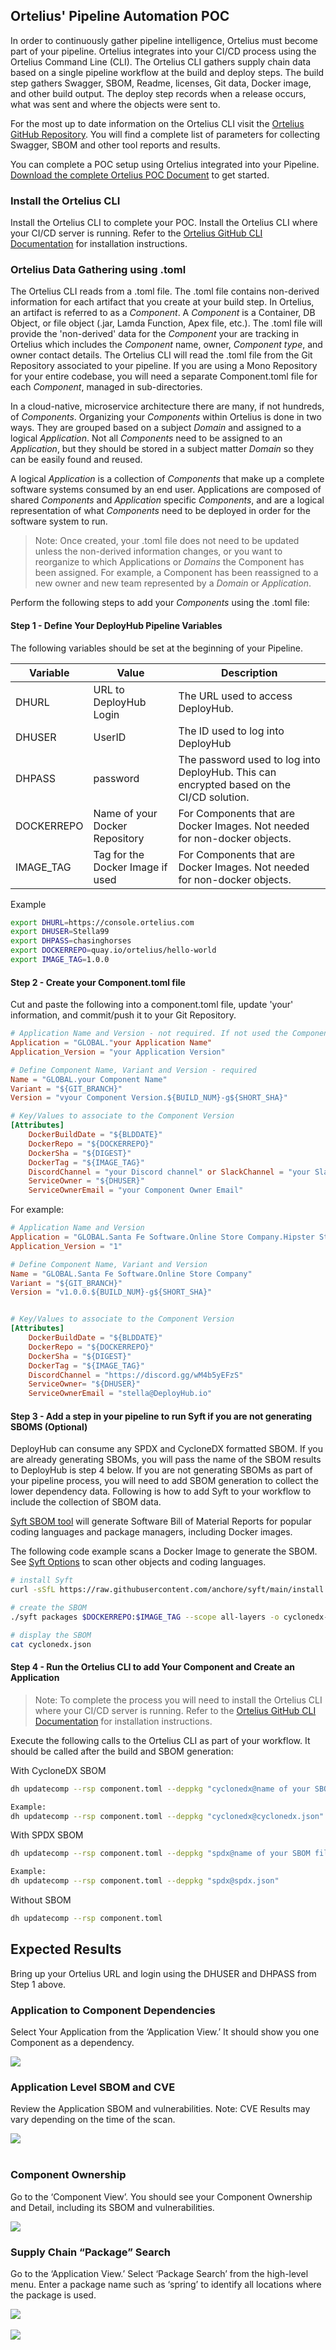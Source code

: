 ## Ortelius' Pipeline Automation POC

In order to continuously gather pipeline intelligence, Ortelius must become part of your pipeline. Ortelius integrates into your CI/CD process using the Ortelius Command Line (CLI). The Ortelius CLI gathers supply chain data based on a single pipeline workflow at the build and deploy steps. The build step gathers Swagger, SBOM, Readme, licenses, Git data, Docker image, and other build output. The deploy step records when a release occurs, what was sent and where the objects were sent to.

For the most up to date information on the Ortelius CLI visit the [Ortelius GitHub Repository](https://github.com/ortelius/ortelius-cli/blob/main/doc/dh.md). You will find a complete list of parameters for collecting Swagger, SBOM and other tool reports and results.

You can complete a POC setup using Ortelius integrated into your Pipeline. [Download the complete Ortelius POC Document](/Ortelius-General-Poc.pdf) to get started.

### Install the Ortelius CLI
Install the Ortelius CLI to complete your POC. Install the Ortelius CLI where your CI/CD server is running. Refer to the [Ortelius GitHub CLI Documentation](https://github.com/ortelius/ortelius-cli/blob/main/doc/dh.md) for installation instructions.  

### Ortelius Data Gathering using .toml

The Ortelius CLI reads from a .toml file. The .toml file contains non-derived information for each artifact that you create at your build step. In Ortelius, an artifact is referred to as a _Component_.  A _Component_ is a Container, DB Object, or file object (.jar, Lamda Function, Apex file, etc.). The .toml file will provide the 'non-derived' data for the _Component_ your are tracking in Ortelius which includes the _Component_ name, owner, _Component type_, and owner contact details.  The Ortelius CLI will read the .toml file from the Git Repository associated to your pipeline. If you are using a Mono Repository for your entire codebase, you will need a separate Component.toml file for each _Component_, managed in sub-directories.

In a cloud-native, microservice architecture there are many, if not hundreds, of _Components_. Organizing your _Components_ within Ortelius is done in two ways. They are grouped based on a subject _Domain_ and assigned to a logical _Application_. Not all _Components_ need to be assigned to an _Application_, but they should be stored in a subject matter _Domain_ so they can be easily found and reused.

 A logical _Application_ is a collection of _Components_ that make up a complete software systems consumed by an end user. Applications are composed of shared _Components_ and _Application_ specific _Components_, and are a logical representation of what _Components_ need to be deployed in order for the software system to run.

>Note: Once created, your .toml file does not need to be updated unless the non-derived information changes, or you want to reorganize to which Applications or _Domains_ the Component has been assigned. For example, a Component has been reassigned to a new owner and new team represented by a _Domain_ or _Application_.

Perform the following steps to add your _Components_ using the .toml file:

#### Step 1 - Define Your DeployHub Pipeline Variables

The following variables should be set at the beginning of your Pipeline.

| Variable   | Value                            | Description                                                                              |
|------------|----------------------------------|------------------------------------------------------------------------------------------|
| DHURL      | URL to DeployHub Login           | The URL used to access DeployHub.                                                        |
| DHUSER     | UserID                           | The ID used to log into DeployHub                                                        |
| DHPASS     | password                         | The password used to log into DeployHub. This can encrypted based on the CI/CD solution. |
| DOCKERREPO | Name of your Docker Repository   | For Components that are Docker Images. Not needed for non-docker objects.                |
| IMAGE_TAG  | Tag for the Docker Image if used | For Components that are Docker Images. Not needed for non-docker objects.                |

Example

```bash
export DHURL=https://console.ortelius.com
export DHUSER=Stella99
export DHPASS=chasinghorses
export DOCKERREPO=quay.io/ortelius/hello-world
export IMAGE_TAG=1.0.0
```

#### Step 2 - Create your Component.toml file

Cut and paste the following into a component.toml file, update 'your' information, and commit/push it to your Git Repository.

```toml
# Application Name and Version - not required. If not used the Component will not be associated to an Application
Application = "GLOBAL."your Application Name"
Application_Version = "your Application Version" 

# Define Component Name, Variant and Version - required
Name = "GLOBAL.your Component Name"
Variant = "${GIT_BRANCH}"
Version = "vyour Component Version.${BUILD_NUM}-g${SHORT_SHA}"

# Key/Values to associate to the Component Version
[Attributes]
    DockerBuildDate = "${BLDDATE}"
    DockerRepo = "${DOCKERREPO}"
    DockerSha = "${DIGEST}"
    DockerTag = "${IMAGE_TAG}"
    DiscordChannel = "your Discord channel" or SlackChannel = "your Slack Channel" 
    ServiceOwner = "${DHUSER}"
    ServiceOwnerEmail = "your Component Owner Email"
```

For example:

```toml
# Application Name and Version
Application = "GLOBAL.Santa Fe Software.Online Store Company.Hipster Store.Prod.helloworld app"
Application_Version = "1" 

# Define Component Name, Variant and Version
Name = "GLOBAL.Santa Fe Software.Online Store Company"
Variant = "${GIT_BRANCH}"
Version = "v1.0.0.${BUILD_NUM}-g${SHORT_SHA}"


# Key/Values to associate to the Component Version
[Attributes]
    DockerBuildDate = "${BLDDATE}"
    DockerRepo = "${DOCKERREPO}"
    DockerSha = "${DIGEST}"
    DockerTag = "${IMAGE_TAG}"
    DiscordChannel = "https://discord.gg/wM4b5yEFzS"
    ServiceOwner= "${DHUSER}"
    ServiceOwnerEmail = "stella@DeployHub.io"

```

#### Step 3 - Add a step in your pipeline to run Syft if you are not generating SBOMS (Optional)
DeployHub can consume any SPDX and CycloneDX formatted SBOM. If you are already generating SBOMs, you will pass the name of the SBOM results to DeployHub is step 4 below. If you are not generating SBOMs as part of your pipeline process, you will need to add SBOM generation to collect the lower dependency data. Following is how to add Syft to your workflow to include the collection of SBOM data.

[Syft SBOM tool](https://github.com/anchore/syft) will generate Software Bill of Material Reports for popular coding languages and package managers, including Docker images.

The following code example scans a Docker Image to generate the SBOM.  See [Syft Options](https://github.com/anchore/syft#supported-sources) to scan other objects and coding languages.

```bash
# install Syft
curl -sSfL https://raw.githubusercontent.com/anchore/syft/main/install.sh | sh -s -- -b $PWD

# create the SBOM
./syft packages $DOCKERREPO:$IMAGE_TAG --scope all-layers -o cyclonedx-json > cyclonedx.json

# display the SBOM
cat cyclonedx.json
```

#### Step 4 - Run the Ortelius CLI to add Your Component and Create an Application

>Note: To complete the process you will need to install the Ortelius CLI where your CI/CD server is running. Refer to the [Ortelius GitHub CLI Documentation](https://github.com/ortelius/ortelius-cli/blob/main/doc/dh.md) for installation instructions.

Execute the following calls to the Ortelius CLI as part of your workflow. It should be called after the build and SBOM generation:

With CycloneDX SBOM

```bash
dh updatecomp --rsp component.toml --deppkg "cyclonedx@name of your SBOM file"

Example:
dh updatecomp --rsp component.toml --deppkg "cyclonedx@cyclonedx.json"
```
With SPDX SBOM

```bash
dh updatecomp --rsp component.toml --deppkg "spdx@name of your SBOM file. "

Example:
dh updatecomp --rsp component.toml --deppkg "spdx@spdx.json"
```
Without SBOM

```bash
dh updatecomp --rsp component.toml 
```

## Expected Results
Bring up your Ortelius URL and login using the DHUSER and DHPASS from Step 1 above.

### Application to Component Dependencies
Select Your Application from the ‘Application View.’ It should show you one Component as a dependency.

<img src='/ApplicationComponentDepVersions.png'  />
<div style="margin-left:20%"></div>

### Application Level SBOM and CVE
Review the Application SBOM and vulnerabilities. Note: CVE Results may vary depending on the time of the scan.

<img src='/ApplicationSBOMandCVE.png'  />
<div style="margin-left:20%"><br></div>

### Component Ownership
Go to the ‘Component View’. You should see your Component Ownership and Detail, including its SBOM and vulnerabilities.

<img src='/Componetownership.png'  />
<div style="margin-left:20%"></div>

### Supply Chain “Package” Search
Go to the ‘Application View.’ Select ‘Package Search’ from the high-level menu. Enter a package name such as ‘spring’ to identify all locations where the package is used.

<img src='/packagesearch.png'  />
<div style="margin-left:20%"></div>
<br>
<img src='/PackageSerachResults.png'  />
<div style="margin-left:20%"></div>
